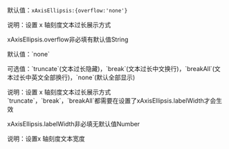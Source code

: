 默认值：`xAxisEllipsis:{overflow:'none'}`

说明：设置 x 轴刻度文本过长展示方式

<p class='ev_expand_title'>xAxisEllipsis.overflow<span class='ev_expand_required'>非必填</span><span class='ev_expand_defaults'>有默认值</span><span class='ev_expand_type'>String</span>

<p class='ev_expand_introduce'>默认值：`none`

<p class='ev_expand_introduce'>可选值：`truncate`(文本过长隐藏)，`break`(文本过长中文换行)，`breakAll`(文本过长中英文全部换行)，`none`(默认全部显示)

<p class='ev_expand_introduce'>说明：设置 x 轴刻度文本过长展示方式<br>
`truncate`，`break`，`breakAll`都需要在设置了xAxisEllipsis.labelWidth才会生效

<p class='ev_expand_title'>xAxisEllipsis.labelWidth<span class='ev_expand_required'>非必填</span><span class='ev_expand_defaults'>无默认值</span><span class='ev_expand_type'>Number</span>

<p class='ev_expand_introduce'>说明：设置x 轴刻度文本宽度
